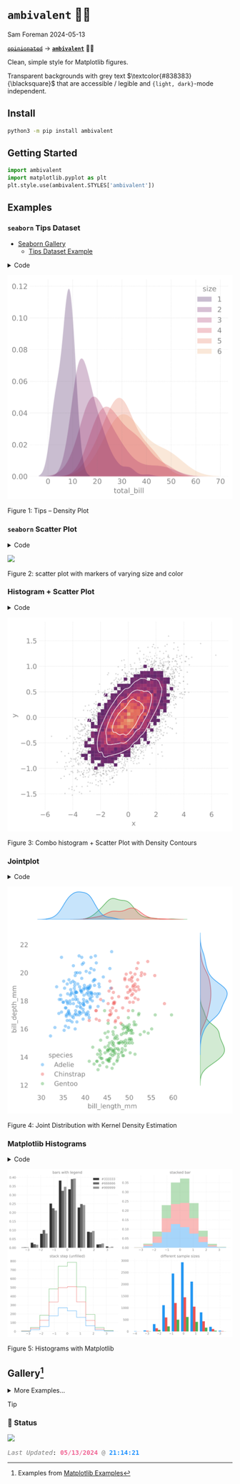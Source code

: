 # `ambivalent` 🤷🏻‍
Sam Foreman
2024-05-13

[~~`opinionated`~~](https://github.com/saforem2/opinionated)
$\longrightarrow$
[**`ambivalent`**](https://github.com/saforem2/ambivalent) 🤷🏻‍

Clean, simple style for Matplotlib figures.

Transparent backgrounds with grey text
$\textcolor{#838383}{\blacksquare}$ that are accessible / legible and
`{light, dark}`-mode independent.

## Install

``` bash
python3 -m pip install ambivalent
```

## Getting Started

<!-- - Use `ambivalend.STYLES['ambivalent']` as the default style for `matplotlib`. -->

``` python
import ambivalent
import matplotlib.pyplot as plt
plt.style.use(ambivalent.STYLES['ambivalent'])
```

## Examples

### `seaborn` Tips Dataset

- [Seaborn Gallery](https://seaborn.pydata.org/examples/index.html)
  - [Tips Dataset
    Example](https://seaborn.pydata.org/generated/seaborn.kdeplot.html)

<!-- <details closed><summary><code>code</code>:</summary> -->
<details class="code-fold">
<summary>Code</summary>

``` python
import seaborn as sns

tips = sns.load_dataset("tips")
tips.head()

fig, ax = plt.subplots(figsize=(6, 6))  # , ncols=2)

_ = sns.kdeplot(
   data=tips, x="total_bill", hue="size",
   fill=True, common_norm=False, palette="flare_r",
   alpha=.3, linewidth=0,
   ax=ax,  # [0],
)
_ = ax.set_ylabel('')
```

</details>
<div id="fig-py-tips-density">

![](index_files/figure-commonmark/fig-py-tips-density-output-1.svg)


Figure 1: Tips – Density Plot

</div>
<!-- </details> -->

### `seaborn` Scatter Plot

<!-- <details closed><summary><code>code</code>:</summary> -->
<details class="code-fold">
<summary>Code</summary>

``` python
import seaborn as sns
import matplotlib.pyplot as plt

# Load the example diamonds dataset
diamonds = sns.load_dataset("diamonds")

# Draw a scatter plot while assigning point colors and sizes to different
# variables in the dataset
f, ax = plt.subplots(figsize=(6, 6))
_ = sns.despine(f, left=True, bottom=True)
_ = clarity_ranking = ["I1", "SI2", "SI1", "VS2", "VS1", "VVS2", "VVS1", "IF"]
_ = sns.scatterplot(x="carat", y="price",
                hue="clarity", size="depth",
                palette="flare",
                hue_order=clarity_ranking,
                sizes=(1, 8), linewidth=0,
                data=diamonds, ax=ax)
```

</details>
<div id="fig-py-diamonds-scatter">

![](index_files/figure-commonmark/fig-py-diamonds-scatter-output-1.svg)


Figure 2: scatter plot with markers of varying size and color

</div>
<!-- </details> -->

### Histogram + Scatter Plot

<!-- <details closed><summary><code>code</code>:</summary> -->
<details class="code-fold">
<summary>Code</summary>

``` python
import numpy as np
import seaborn as sns
import matplotlib.pyplot as plt

# Simulate data from a bivariate Gaussian
n = 10000
mean = [0, 0]
cov = [(2, .4), (.4, .2)]
rng = np.random.RandomState(0)
x, y = rng.multivariate_normal(mean, cov, n).T

# Draw a combo histogram and scatterplot with density contours
f, ax = plt.subplots(figsize=(6, 6))
_ = sns.scatterplot(x=x, y=y, s=5, color="#666666", alpha=0.3)
_ = sns.histplot(x=x, y=y, bins=50, pthresh=.1, cmap="flare_r")
_ = sns.kdeplot(x=x, y=y, levels=5, color="w", linewidths=1)
_ = ax.set_xlabel('x')
_ = ax.set_ylabel('y')
_ = plt.show()
```

</details>
<div id="fig-py-hist-scatter">

![](index_files/figure-commonmark/fig-py-hist-scatter-output-1.svg)


Figure 3: Combo histogram + Scatter Plot with Density Contours

</div>
<!-- </details> -->

### Jointplot

<!-- <details closed><summary><code>code</code>:</summary> -->
<details class="code-fold">
<summary>Code</summary>

``` python
import seaborn as sns
# Load the penguins dataset
penguins = sns.load_dataset("penguins")
# Show the joint distribution using kernel density estimation
import matplotlib as mpl
with mpl.rc_context(plt.rcParams.update({'axes.grid': False})):
  g = sns.jointplot(
      data=penguins,
      x="bill_length_mm",
      y="bill_depth_mm",
      hue="species",
      edgecolors='none',
      alpha=0.4,
  )
  _ = plt.grid(False)
  plt.show()
```

</details>
<div id="fig-py-kde-2d">

![](index_files/figure-commonmark/fig-py-kde-2d-output-1.svg)


Figure 4: Joint Distribution with Kernel Density Estimation

</div>
<!-- </details> -->

### Matplotlib Histograms

<!-- <details closed><summary><code>code</code>:</summary> -->
<details class="code-fold">
<summary>Code</summary>

``` python
import matplotlib.pyplot as plt
import numpy as np

n_bins = 10
x = np.random.randn(1000, 3)

plt.rcParams['axes.grid'] = True

fig, ((ax0, ax1), (ax2, ax3)) = plt.subplots(nrows=2, ncols=2)

colors = ['#333333', '#666666', '#999999']
ax0.hist(x, n_bins, density=True, histtype='bar', color=colors, label=colors)
_ = ax0.legend()
_ = ax0.set_title('bars with legend')

_ = ax1.hist(x, n_bins, density=True, histtype='bar', stacked=True, alpha=0.4)
_ = ax1.set_title('stacked bar')

_ = ax2.hist(x, n_bins, histtype='step', stacked=True, fill=False)
_ = ax2.set_title('stack step (unfilled)')

# Make a multiple-histogram of data-sets with different length.
x_multi = [np.random.randn(n) for n in [10000, 5000, 2000]]
_ = ax3.hist(x_multi, n_bins, histtype='bar')
_ = ax3.set_title('different sample sizes')

_ = fig.tight_layout()
plt.show()
```

</details>
<div id="fig-py-mpl-hists">

![](index_files/figure-commonmark/fig-py-mpl-hists-output-1.svg)


Figure 5: Histograms with Matplotlib

</div>
<!-- </details> -->

## Gallery[^1]

<!-- ::: {#fig-gallery style="display: flex; flex-direction:row; align-items: flex-end"} -->

<div layout-nrow="3">

<div>

</div>

<!-- ::: {layout="[[45, 45]]" layout-valign="bottom" style="text-align:center;"} -->

<div>

</div>

<!-- ::: {layout="[[80]]" style="display: flex; text-align:center;"} -->

<div>

</div>

</div>

<details closed>
<summary>
<italic>More Examples…</italic>
</summary>

<div>

</div>

<div id="fig-chains-dQ">

<div id="fig-chains">

<img src="./assets/chains.svg" class="stretch"
data-ref-parent="fig-chains-dQ" />


(a) $\delta Q_{\mathrm{train}}$

</div>


Figure 14: Figure from [`l2hmc-qcd`
Notebook](https://saforem2.github.io/l2hmc-qcd/qmd/l2hmc-2dU1/l2hmc-2dU1.html#inference)

</div>

### InferenceData

<div id="fig-xeps">

<img
src="https://saforem2.github.io/l2hmc-qcd/qmd/l2hmc-2dU1/assets/output_30_68.svg"
class="stretch" />


Figure 15: $\varepsilon_{x}$ during training

</div>
<div id="fig-veps">

<img
src="https://saforem2.github.io/l2hmc-qcd/qmd/l2hmc-2dU1/assets/output_30_68.svg"
class="stretch" />


Figure 16: $\varepsilon_{x}$ during training

</div>
<div id="fig-combined-chains">

<div id="fig-dQhist">

<img
src="https://saforem2.github.io/l2hmc-qcd/qmd/l2hmc-2dU1/assets/output_48_1.svg"
class="stretch" data-ref-parent="fig-combined-chains" />


(a) $\sum \delta Q$

</div>


Figure 17: Figure from [`l2hmc-qcd`
Notebook](https://saforem2.github.io/l2hmc-qcd/qmd/l2hmc-2dU1/l2hmc-2dU1.html)

</div>
</details>
<!-- ```{python} -->
<!-- #| code-fold: true -->
<!-- #| code-summary: "boxenplot" -->
<!-- #| label: fig-py-boxenplot -->
<!-- #| output: true -->
<!-- #| fig-cap: "Seaborn Boxenplot" -->
<!-- #| layout: [[100]] -->
<!---->
<!-- import seaborn as sns -->
<!---->
<!-- diamonds = sns.load_dataset("diamonds") -->
<!-- clarity_ranking = ["I1", "SI2", "SI1", "VS2", "VS1", "VVS2", "VVS1", "IF"] -->
<!---->
<!-- sns.boxenplot( -->
<!--     diamonds, x="clarity", y="carat", -->
<!--     color="b", order=clarity_ranking, width_method="linear", -->
<!-- ) -->
<!-- ``` -->
<!-- ```{python} -->
<!-- import warnings -->
<!-- from ambivalent import STYLES -->
<!-- import matplotlib.pyplot as plt -->
<!-- import numpy as np -->
<!---->
<!-- plt.style.use(STYLES['ambivalent']) -->
<!---->
<!-- # some random data -->
<!-- x = np.random.randn(1000) -->
<!-- y = np.random.randn(1000) -->
<!---->
<!---->
<!-- def scatter_hist(x, y, ax, ax_histx, ax_histy, alpha: float = 0.4): -->
<!--     # no labels -->
<!--     ax_histx.tick_params(axis="x", labelbottom=False) -->
<!--     ax_histy.tick_params(axis="y", labelleft=False) -->
<!---->
<!--     # the scatter plot: -->
<!--     ax.scatter(x, y, alpha=alpha) -->
<!---->
<!--     # now determine nice limits by hand: -->
<!--     binwidth = 0.25 -->
<!--     xymax = max(np.max(np.abs(x)), np.max(np.abs(y))) -->
<!--     lim = (int(xymax/binwidth) + 1) * binwidth -->
<!---->
<!--     bins = np.arange(-lim, lim + binwidth, binwidth) -->
<!--     ax_histx.hist(x, bins=bins) -->
<!--     ax_histy.hist(y, bins=bins, orientation='horizontal') -->
<!-- ``` -->
<!-- ### 2D Density -->
<!---->
<!-- ```{python} -->
<!-- #| code-fold: true -->
<!-- #| code-summary: "Make the plot" -->
<!-- #| label: fig-py-density2d -->
<!-- #| output: true -->
<!-- #| fig-cap: "2D Density plot" -->
<!-- #| layout: [[100]] -->
<!---->
<!-- # Start with a square Figure. -->
<!-- fig = plt.figure(figsize=(6, 6)) -->
<!-- # Add a gridspec with two rows and two columns and a ratio of 1 to 4 between -->
<!-- # the size of the marginal axes and the main axes in both directions. -->
<!-- # Also adjust the subplot parameters for a square plot. -->
<!-- gs = fig.add_gridspec(2, 2,  width_ratios=(4, 1), height_ratios=(1, 4), -->
<!--                       left=0.1, right=0.9, bottom=0.1, top=0.9, -->
<!--                       wspace=0.15, hspace=0.15) -->
<!-- # Create the Axes. -->
<!-- ax = fig.add_subplot(gs[1, 0]) -->
<!-- ax_histx = fig.add_subplot(gs[0, 0], sharex=ax) -->
<!-- ax_histy = fig.add_subplot(gs[1, 1], sharey=ax) -->
<!-- _ = fig.axes[1].grid(False) -->
<!-- _ = fig.axes[2].set_xticklabels([]) -->
<!-- _ = fig.axes[1].set_yticklabels([]) -->
<!-- _ = fig.axes[2].grid(False) -->
<!-- _ = fig.axes[0].set_xticklabels(fig.axes[0].get_xticklabels()) -->
<!-- _ = fig.axes[0].set_yticklabels(fig.axes[0].get_yticklabels()) -->
<!---->
<!-- # Draw the scatter plot and marginals. -->
<!-- _ = scatter_hist(x, y, ax, ax_histx, ax_histy) -->
<!-- _ = plt.show() -->
<!-- ``` -->
<!---->
<!---->
<!-- ```{python} -->
<!-- import numpy as np -->
<!-- import matplotlib.animation as animation -->
<!---->
<!-- # Fixing random state for reproducibility -->
<!-- np.random.seed(19680801) -->
<!---->
<!---->
<!-- def random_walk(num_steps, max_step=0.05): -->
<!--     """Return a 3D random walk as (num_steps, 3) array.""" -->
<!--     start_pos = np.random.random(3) -->
<!--     steps = np.random.uniform(-max_step, max_step, size=(num_steps, 3)) -->
<!--     walk = start_pos + np.cumsum(steps, axis=0) -->
<!--     return walk -->
<!---->
<!---->
<!-- def update_lines(num, walks, lines): -->
<!--     for line, walk in zip(lines, walks): -->
<!--         # NOTE: there is no .set_data() for 3 dim data... -->
<!--         line.set_data(walk[:num, :2].T) -->
<!--         line.set_3d_properties(walk[:num, 2]) -->
<!--     return lines -->
<!---->
<!---->
<!-- # Data: 40 random walks as (num_steps, 3) arrays -->
<!-- num_steps = 30 -->
<!-- walks = [random_walk(num_steps) for index in range(40)] -->
<!---->
<!-- # Attaching 3D axis to the figure -->
<!-- fig = plt.figure() -->
<!-- ax = fig.add_subplot(projection="3d") -->
<!---->
<!-- # Create lines initially without data -->
<!-- lines = [ax.plot([], [], [])[0] for _ in walks] -->
<!---->
<!-- # Setting the axes properties -->
<!-- _ = ax.set(xlim3d=(0, 1), xlabel='X') -->
<!-- _ = ax.set(ylim3d=(0, 1), ylabel='Y') -->
<!-- _ = ax.set(zlim3d=(0, 1), zlabel='Z') -->
<!---->
<!-- # Creating the Animation object -->
<!-- ani = animation.FuncAnimation( -->
<!--     fig, update_lines, num_steps, fargs=(walks, lines), interval=100) -->
<!---->
<!-- plt.show() -->
<!-- ``` -->

> [!TIP]
>
> ### <span class="dim-text">💝 Status</span>
>
> <span style="text-align:center;">![](https://hits.seeyoufarm.com/api/count/incr/badge.svg?url=https%3A%2F%2Fsaforem2.github.io%2Fambivalent&count_bg=%23222222&title_bg=%23303030&icon=&icon_color=%23E7E7E7)</span>
>
> <pre style="white-space:pre;overflow-x:auto;line-height:normal;font-family:Menlo,'DejaVu Sans Mono',consolas,'Courier New',monospace"><span style="color: #7f7f7f; text-decoration-color: #7f7f7f; font-style: italic">Last Updated</span>: <span style="color: #f06292; text-decoration-color: #f06292; font-weight: bold">05</span><span style="color: #f06292; text-decoration-color: #f06292">/</span><span style="color: #f06292; text-decoration-color: #f06292; font-weight: bold">13</span><span style="color: #f06292; text-decoration-color: #f06292">/</span><span style="color: #f06292; text-decoration-color: #f06292; font-weight: bold">2024</span> <span style="color: #7f7f7f; text-decoration-color: #7f7f7f">@</span> <span style="color: #1a8fff; text-decoration-color: #1a8fff; font-weight: bold">21:14:21</span>
> </pre>

[^1]: Examples from [Matplotlib
    Examples](https://matplotlib.org/stable/gallery/index.html)
